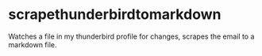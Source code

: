 # scrapethunderbirdtomarkdown
Watches a file in my thunderbird profile for changes, scrapes the email to a markdown file.
